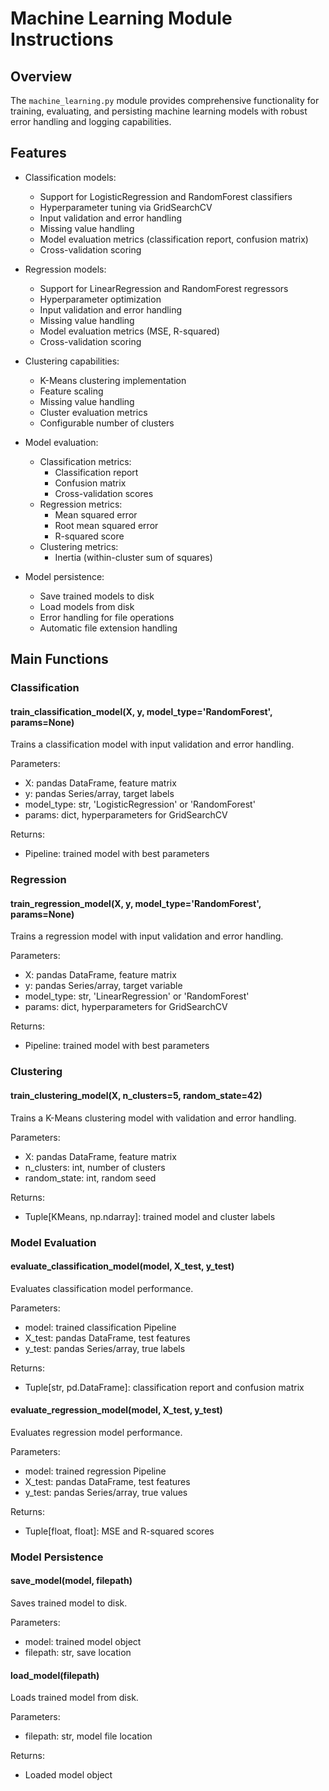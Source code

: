 # Machine Learning Module Instructions

## Overview

The `machine_learning.py` module provides comprehensive functionality for training, evaluating, and persisting machine learning models with robust error handling and logging capabilities.

## Features

- Classification models:
  - Support for LogisticRegression and RandomForest classifiers
  - Hyperparameter tuning via GridSearchCV
  - Input validation and error handling
  - Missing value handling
  - Model evaluation metrics (classification report, confusion matrix)
  - Cross-validation scoring

- Regression models:
  - Support for LinearRegression and RandomForest regressors
  - Hyperparameter optimization
  - Input validation and error handling
  - Missing value handling
  - Model evaluation metrics (MSE, R-squared)
  - Cross-validation scoring

- Clustering capabilities:
  - K-Means clustering implementation
  - Feature scaling
  - Missing value handling
  - Cluster evaluation metrics
  - Configurable number of clusters

- Model evaluation:
  - Classification metrics:
    - Classification report
    - Confusion matrix
    - Cross-validation scores
  - Regression metrics:
    - Mean squared error
    - Root mean squared error
    - R-squared score
  - Clustering metrics:
    - Inertia (within-cluster sum of squares)

- Model persistence:
  - Save trained models to disk
  - Load models from disk
  - Error handling for file operations
  - Automatic file extension handling

## Main Functions

### Classification

#### train_classification_model(X, y, model_type='RandomForest', params=None)

Trains a classification model with input validation and error handling.

Parameters:

- X: pandas DataFrame, feature matrix
- y: pandas Series/array, target labels  
- model_type: str, 'LogisticRegression' or 'RandomForest'
- params: dict, hyperparameters for GridSearchCV

Returns:

- Pipeline: trained model with best parameters

### Regression

#### train_regression_model(X, y, model_type='RandomForest', params=None)

Trains a regression model with input validation and error handling.

Parameters:

- X: pandas DataFrame, feature matrix
- y: pandas Series/array, target variable
- model_type: str, 'LinearRegression' or 'RandomForest'
- params: dict, hyperparameters for GridSearchCV

Returns:

- Pipeline: trained model with best parameters

### Clustering

#### train_clustering_model(X, n_clusters=5, random_state=42)

Trains a K-Means clustering model with validation and error handling.

Parameters:

- X: pandas DataFrame, feature matrix
- n_clusters: int, number of clusters
- random_state: int, random seed

Returns:

- Tuple[KMeans, np.ndarray]: trained model and cluster labels

### Model Evaluation

#### evaluate_classification_model(model, X_test, y_test)

Evaluates classification model performance.

Parameters:

- model: trained classification Pipeline
- X_test: pandas DataFrame, test features
- y_test: pandas Series/array, true labels

Returns:

- Tuple[str, pd.DataFrame]: classification report and confusion matrix

#### evaluate_regression_model(model, X_test, y_test)

Evaluates regression model performance.

Parameters:

- model: trained regression Pipeline
- X_test: pandas DataFrame, test features
- y_test: pandas Series/array, true values

Returns:

- Tuple[float, float]: MSE and R-squared scores

### Model Persistence

#### save_model(model, filepath)

Saves trained model to disk.

Parameters:

- model: trained model object
- filepath: str, save location

#### load_model(filepath)

Loads trained model from disk.

Parameters:

- filepath: str, model file location

Returns:

- Loaded model object
